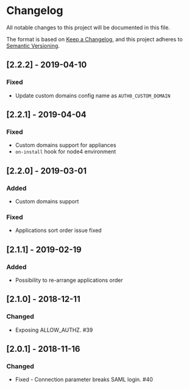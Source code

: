 # Changelog
All notable changes to this project will be documented in this file.

The format is based on [Keep a Changelog](https://keepachangelog.com/en/1.0.0/),
and this project adheres to [Semantic Versioning](https://semver.org/spec/v2.0.0.html).

## [2.2.2] - 2019-04-10

### Fixed
- Update custom domains config name as `AUTH0_CUSTOM_DOMAIN`

## [2.2.1] - 2019-04-04

### Fixed
- Custom domains support for appliances
- `on-install` hook for node4 environment

## [2.2.0] - 2019-03-01

### Added
- Custom domains support

### Fixed
- Applications sort order issue fixed

## [2.1.1] - 2019-02-19

### Added
- Possibility to re-arrange applications order

## [2.1.0] - 2018-12-11

### Changed
- Exposing ALLOW_AUTHZ. #39

## [2.0.1] - 2018-11-16

### Changed
- Fixed - Connection parameter breaks SAML login. #40
